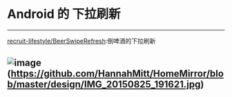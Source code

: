 
# Android 的 下拉刷新


---
[recruit-lifestyle/BeerSwipeRefresh]():倒啤酒的下拉刷新

![image](https://github.com/recruit-lifestyle/BeerSwipeRefresh/blob/master/sc/animation_beer.gif)     
(https://github.com/HannahMitt/HomeMirror/blob/master/design/IMG_20150825_191621.jpg)     
---


